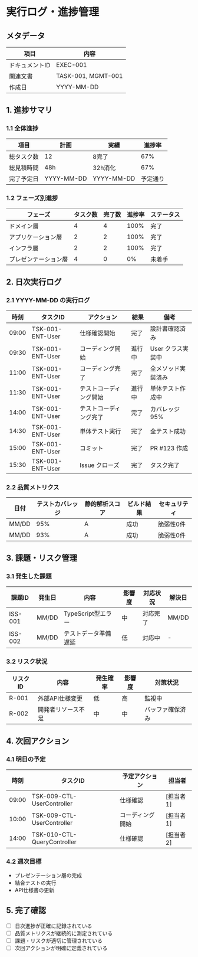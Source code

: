 # 実行ログ・進捗管理

## メタデータ
| 項目 | 内容 |
|------|------|
| ドキュメントID | EXEC-001 |
| 関連文書 | TASK-001, MGMT-001 |
| 作成日 | YYYY-MM-DD |

## 1. 進捗サマリ

### 1.1 全体進捗
| 項目 | 計画 | 実績 | 進捗率 |
|------|------|------|--------|
| 総タスク数 | 12 | 8完了 | 67% |
| 総見積時間 | 48h | 32h消化 | 67% |
| 完了予定日 | YYYY-MM-DD | YYYY-MM-DD | 予定通り |

### 1.2 フェーズ別進捗
| フェーズ | タスク数 | 完了数 | 進捗率 | ステータス |
|----------|----------|--------|--------|----------|
| ドメイン層 | 4 | 4 | 100% | 完了 |
| アプリケーション層 | 2 | 2 | 100% | 完了 |
| インフラ層 | 2 | 2 | 100% | 完了 |
| プレゼンテーション層 | 4 | 0 | 0% | 未着手 |

## 2. 日次実行ログ

### 2.1 YYYY-MM-DD の実行ログ
| 時刻 | タスクID | アクション | 結果 | 備考 |
|------|----------|------------|------|------|
| 09:00 | TSK-001-ENT-User | 仕様確認開始 | 完了 | 設計書確認済み |
| 09:30 | TSK-001-ENT-User | コーディング開始 | 進行中 | User クラス実装中 |
| 11:00 | TSK-001-ENT-User | コーディング完了 | 完了 | 全メソッド実装済み |
| 11:30 | TSK-001-ENT-User | テストコーディング開始 | 進行中 | 単体テスト作成中 |
| 14:00 | TSK-001-ENT-User | テストコーディング完了 | 完了 | カバレッジ95% |
| 14:30 | TSK-001-ENT-User | 単体テスト実行 | 完了 | 全テスト成功 |
| 15:00 | TSK-001-ENT-User | コミット | 完了 | PR #123 作成 |
| 15:30 | TSK-001-ENT-User | Issue クローズ | 完了 | タスク完了 |

### 2.2 品質メトリクス
| 日付 | テストカバレッジ | 静的解析スコア | ビルド結果 | セキュリティ |
|------|------------------|----------------|------------|-------------|
| MM/DD | 95% | A | 成功 | 脆弱性0件 |
| MM/DD | 93% | A | 成功 | 脆弱性0件 |

## 3. 課題・リスク管理

### 3.1 発生した課題
| 課題ID | 発生日 | 内容 | 影響度 | 対応状況 | 解決日 |
|--------|--------|------|--------|----------|--------|
| ISS-001 | MM/DD | TypeScript型エラー | 中 | 対応完了 | MM/DD |
| ISS-002 | MM/DD | テストデータ準備遅延 | 低 | 対応中 | - |

### 3.2 リスク状況
| リスクID | 内容 | 発生確率 | 影響度 | 対策状況 |
|----------|------|----------|--------|----------|
| R-001 | 外部API仕様変更 | 低 | 高 | 監視中 |
| R-002 | 開発者リソース不足 | 中 | 中 | バッファ確保済み |

## 4. 次回アクション

### 4.1 明日の予定
| 時刻 | タスクID | 予定アクション | 担当者 |
|------|----------|----------------|--------|
| 09:00 | TSK-009-CTL-UserController | 仕様確認 | [担当者1] |
| 10:00 | TSK-009-CTL-UserController | コーディング開始 | [担当者1] |
| 14:00 | TSK-010-CTL-QueryController | 仕様確認 | [担当者2] |

### 4.2 週次目標
- プレゼンテーション層の完成
- 結合テストの実行
- API仕様書の更新

## 5. 完了確認
- [ ] 日次進捗が正確に記録されている
- [ ] 品質メトリクスが継続的に測定されている
- [ ] 課題・リスクが適切に管理されている
- [ ] 次回アクションが明確に定義されている
